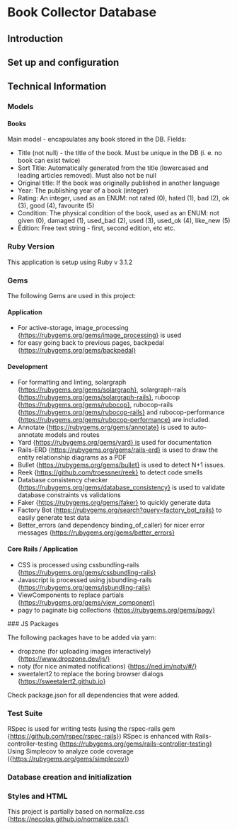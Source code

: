 # Book Collector Database

## Introduction

## Set up and configuration

## Technical Information

### Models

#### Books

Main model - encapsulates any book stored in the DB.
Fields:

- Title (not null) - the title of the book. Must be unique in the DB (i. e. no book can exist twice)
- Sort Title: Automatically generated from the title (lowercased and leading articles removed). Must also not be null
- Original title: If the book was originally published in another language
- Year: The publishing year of a book (integer)
- Rating: An integer, used as an ENUM: not rated (0), hated (1), bad (2), ok (3), good (4), favourite (5)
- Condition: The physical condition of the book, used as an ENUM: not given (0), damaged (1), used_bad (2), used (3), used_ok (4), like_new (5)
- Edition: Free text string - first, second edition, etc etc.

### Ruby Version

This application is setup using Ruby v 3.1.2

### Gems

The following Gems are used in this project:

#### Application

- For active-storage, image_processing {https://rubygems.org/gems/image_processing} is used
- for easy going back to previous pages, backpedal {https://rubygems.org/gems/backpedal}

#### Development

- For formatting and linting, solargraph {https://rubygems.org/gems/solargraph}, solargraph-rails {https://rubygems.org/gems/solargraph-rails}, rubocop {https://rubygems.org/gems/rubocop}, rubocop-rails {https://rubygems.org/gems/rubocop-rails} and rubocop-performance {https://rubygems.org/gems/rubocop-performance} are included.
- Annotate {https://rubygems.org/gems/annotate} is used to auto-annotate models and routes
- Yard {https://rubygems.org/gems/yard} is used for documentation
- Rails-ERD {https://rubygems.org/gems/rails-erd} is used to draw the entity relationship diagrams as a PDF
- Bullet {https://rubygems.org/gems/bullet} is used to detect N+1 issues.
- Reek {https://github.com/troessner/reek} to detect code smells
- Database consistency checker {https://rubygems.org/gems/database_consistency} is used to validate database constraints vs validations
- Faker {https://rubygems.org/gems/faker} to quickly generate data
- Factory Bot {https://rubygems.org/search?query=factory_bot_rails} to easily generate test data
- Better_errors (and dependency binding_of_caller) for nicer error messages {https://rubygems.org/gems/better_errors}

#### Core Rails / Application

- CSS is processed using cssbundling-rails {https://rubygems.org/gems/cssbundling-rails}
- Javascript is processed using jsbundling-rails {https://rubygems.org/gems/jsbundling-rails}
- ViewComponents to replace partials {https://rubygems.org/gems/view_component}
- pagy to paginate big collections {https://rubygems.org/gems/pagy}

### JS Packages

The following packages have to be added via yarn:

- dropzone (for uploading images interactively) {https://www.dropzone.dev/js/}
- noty (for nice animated notifications) {https://ned.im/noty/#/}
- sweetalert2 to replace the boring browser dialogs {https://sweetalert2.github.io}

Check package.json for all dependencies that were added.

### Test Suite

RSpec is used for writing tests (using the rspec-rails gem {https://github.com/rspec/rspec-rails})
RSpec is enhanced with Rails-controller-testing {https://rubygems.org/gems/rails-controller-testing}
Using Simplecov to analyze code coverage ({https://rubygems.org/gems/simplecov})

### Database creation and initialization

### Styles and HTML

This project is partially based on normalize.css {https://necolas.github.io/normalize.css/}
